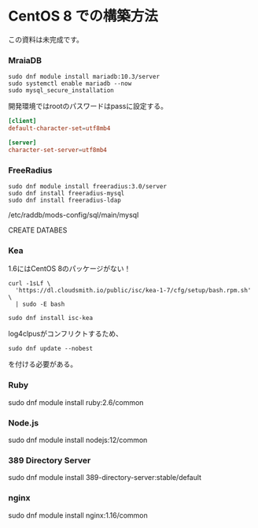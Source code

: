 # CentOS 8 での構築方法

この資料は未完成です。

### MraiaDB

```
sudo dnf module install mariadb:10.3/server
sudo systemctl enable mariadb --now
sudo mysql_secure_installation
```

開発環境ではrootのパスワードはpassに設定する。

```/etc/my.cnf.d/client.cnf
[client]
default-character-set=utf8mb4
````

```/etc/my.cnf.d/mariadb-server.cnf
[server]
character-set-server=utf8mb4
```

### FreeRadius

```
sudo dnf module install freeradius:3.0/server
sudo dnf install freeradius-mysql
sudo dnf install freeradius-ldap
```

/etc/raddb/mods-config/sql/main/mysql

CREATE DATABES 

### Kea

1.6にはCentOS 8のパッケージがない！

```
curl -1sLf \
  'https://dl.cloudsmith.io/public/isc/kea-1-7/cfg/setup/bash.rpm.sh' \
  | sudo -E bash

sudo dnf install isc-kea
```

log4clpusがコンフリクトするため、

```
sudo dnf update --nobest
```

を付ける必要がある。

### Ruby

sudo dnf module install ruby:2.6/common

### Node.js

sudo dnf module install nodejs:12/common

### 389 Directory Server

sudo dnf module install 389-directory-server:stable/default

### nginx

sudo dnf module install nginx:1.16/common

